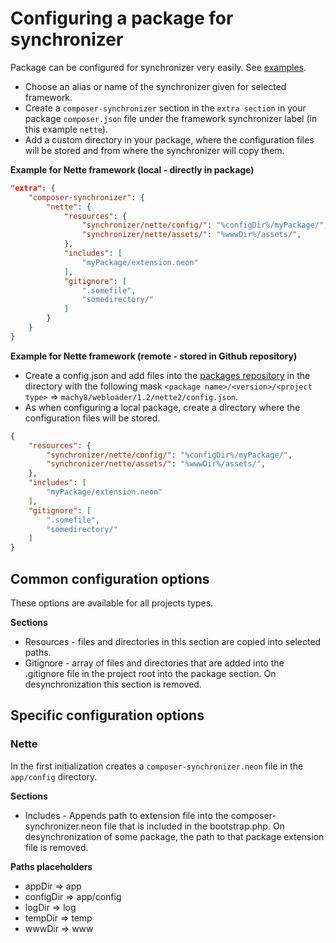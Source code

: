 # Configuring a package for synchronizer #
Package can be configured for synchronizer very easily. See [examples](https://github.com/composer-synchronizer/examples).

- Choose an alias or name of the synchronizer given for selected framework.
- Create a `composer-synchronizer` section in the `extra section` in your package `composer.json` file
under the framework synchronizer label (in this example `nette`).
- Add a custom directory in your package, where the configuration files will be stored and from where the synchronizer will copy them.

**Example for Nette framework (local - directly in package)**
````JSON
"extra": {
    "composer-synchronizer": {
        "nette": {
            "resources": {
                "synchronizer/nette/config/": "%configDir%/myPackage/",
                "synchronizer/nette/assets/": "%wwwDir%/assets/",
            },
            "includes": [
                "myPackage/extension.neon"
            ],
            "gitignore": [
                ".somefile",
                "somedirectory/"
            ]
        }
    }
}
````

**Example for Nette framework (remote - stored in Github repository)**
- Create a config.json and add files into the [packages repository](https://github.com/composer-synchronizer/packages) in the directory with the following mask `<package name>/<version>/<project type>` => `machy8/webloader/1.2/nette2/config.json`.
- As when configuring a local package, create a directory where the configuration files will be stored.

````JSON
{
    "resources": {
        "synchronizer/nette/config/": "%configDir%/myPackage/",
        "synchronizer/nette/assets/": "%wwwDir%/assets/",
    },
    "includes": [
        "myPackage/extension.neon"
    ],
    "gitignore": [
        ".somefile",
        "somedirectory/"
    ]
}
````

## Common configuration options ##
These options are available for all projects types.

**Sections**
- Resources - files and directories in this section are copied into selected paths.
- Gitignore - array of files and directories that are added into the .gitignore file in the project root into the package section.
On desynchronization this section is removed.

## Specific configuration options ##

### Nette
In the first initialization creates a `composer-synchronizer.neon` file in the `app/config` directory.

**Sections**
- Includes - Appends path to extension file into the composer-synchronizer.neon file that is included in the bootstrap.php.
On desynchronization of some package, the path to that package extension file is removed.

**Paths placeholders**
- appDir => app
- configDir => app/config
- logDir => log
- tempDir => temp
- wwwDir => www
